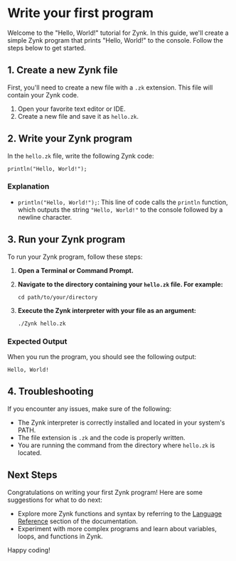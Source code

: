 # Write your first program

Welcome to the "Hello, World!" tutorial for Zynk. In this guide, we'll create a simple Zynk program that prints "Hello, World!" to the console. Follow the steps below to get started.

## 1. Create a new Zynk file

First, you'll need to create a new file with a `.zk` extension. This file will contain your Zynk code.

1. Open your favorite text editor or IDE.
2. Create a new file and save it as `hello.zk`.

## 2. Write your Zynk program

In the `hello.zk` file, write the following Zynk code:

    println("Hello, World!");

### Explanation

- `println("Hello, World!");`: This line of code calls the `println` function, which outputs the string `"Hello, World!"` to the console followed by a newline character.

## 3. Run your Zynk program

To run your Zynk program, follow these steps:

1. **Open a Terminal or Command Prompt.**
2. **Navigate to the directory containing your `hello.zk` file. For example:**

    ```
    cd path/to/your/directory
    ```

3. **Execute the Zynk interpreter with your file as an argument:**

    ```
    ./Zynk hello.zk
    ```

### Expected Output

When you run the program, you should see the following output:

    Hello, World!

## 4. Troubleshooting

If you encounter any issues, make sure of the following:

- The Zynk interpreter is correctly installed and located in your system's PATH.
- The file extension is `.zk` and the code is properly written.
- You are running the command from the directory where `hello.zk` is located.

## Next Steps

Congratulations on writing your first Zynk program! Here are some suggestions for what to do next:

- Explore more Zynk functions and syntax by referring to the [Language Reference](#) section of the documentation.
- Experiment with more complex programs and learn about variables, loops, and functions in Zynk.

Happy coding!